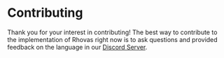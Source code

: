 # Contributing

Thank you for your interest in contributing! The best way to contribute to the
implementation of Rhovas right now is to ask questions and provided feedback on
the language in our [Discord Server](https://discord.gg/gm96xd8).
